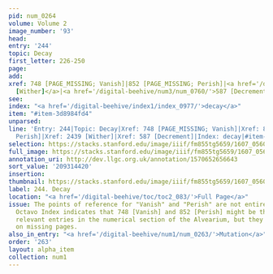 ```yaml
---
pid: num_0264
volume: Volume 2
image_number: '93'
head:
entry: '244'
topic: Decay
first_letter: 226-250
page:
add:
xref: 748 [PAGE_MISSING; Vanish]|852 [PAGE_MISSING; Perish]|<a href='/digital-beehive/num10/num_3416/'>2439
  [Wither]</a>|<a href='/digital-beehive/num3/num_0760/'>587 [Decrement]</a>
see:
index: "<a href='/digital-beehive/index1/index_0977/'>decay</a>"
item: "#item-3d8984fd4"
unparsed:
line: 'Entry: 244|Topic: Decay|Xref: 748 [PAGE_MISSING; Vanish]|Xref: 852 [PAGE_MISSING;
  Perish]|Xref: 2439 [Wither]|Xref: 587 [Decrement]|Index: decay|#item-3d8984fd4'
selection: https://stacks.stanford.edu/image/iiif/fm855tg5659/1607_0560/314,4420,2998,628/full/0/default.jpg
full_image: https://stacks.stanford.edu/image/iiif/fm855tg5659/1607_0560/full/full/0/default.jpg
annotation_uri: http://dev.llgc.org.uk/annotation/1570652656643
sort_value: '209314420'
insertion:
thumbnail: https://stacks.stanford.edu/image/iiif/fm855tg5659/1607_0560/314,4420,600,180/250,/0/default.jpg
label: 244. Decay
location: "<a href='/digital-beehive/toc/toc2_083/'>Full Page</a>"
issue: The points of reference for "Vanish" and "Perish" are not entirely clear. The
  Octavo Index indicates that 748 [Vanish] and 852 [Perish] might be the earliest
  relevant entries in the numerical section of the Alvearium, but they both appear
  on missing pages.
also_in_entry: "<a href='/digital-beehive/num1/num_0263/'>Mutation</a>"
order: '263'
layout: alpha_item
collection: num1
---
```

